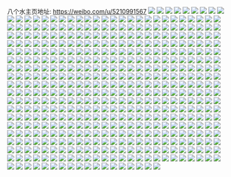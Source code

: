 八个水主页地址: https://weibo.com/u/5210991567 
![](https://wx4.sinaimg.cn/mw2000/005GEMX5ly1h9gey5vyi4j31o0280u0x.jpg) 
![](https://wx4.sinaimg.cn/mw2000/005GEMX5ly1h9gf0i4vkaj31o0280npd.jpg) 
![](https://wx4.sinaimg.cn/mw2000/005GEMX5ly1h9gf0k9v6uj31o0280qv5.jpg) 
![](https://wx4.sinaimg.cn/mw2000/005GEMX5ly1h9gf0n06wxj31o0280npd.jpg) 
![](https://wx4.sinaimg.cn/mw2000/005GEMX5ly1h9czkvmze8j329635sqv5.jpg) 
![](https://wx4.sinaimg.cn/mw2000/005GEMX5ly1h93srna5d2j32c0340b29.jpg) 
![](https://wx4.sinaimg.cn/mw2000/005GEMX5ly1h93srnpyzqj32c03407wh.jpg) 
![](https://wx4.sinaimg.cn/mw2000/005GEMX5ly1h93srmkduwj32c0340qv7.jpg) 
![](https://wx4.sinaimg.cn/mw2000/005GEMX5ly1h93sro7ycij32c0340b29.jpg) 
![](https://wx4.sinaimg.cn/mw2000/005GEMX5ly1h93srootwbj32c03407wh.jpg) 
![](https://wx4.sinaimg.cn/mw2000/005GEMX5ly1h93srqcg6mj32g533zx6p.jpg) 
![](https://wx4.sinaimg.cn/mw2000/005GEMX5ly1h93srryj27j32c0340qv5.jpg) 
![](https://wx4.sinaimg.cn/mw2000/005GEMX5ly1h93srtt03nj32c0340u0y.jpg) 
![](https://wx4.sinaimg.cn/mw2000/005GEMX5ly1h8l05dmzvkj32801o0e82.jpg) 
![](https://wx4.sinaimg.cn/mw2000/005GEMX5ly1h8l05fzbmfj31o02801kz.jpg) 
![](https://wx4.sinaimg.cn/mw2000/005GEMX5ly1h8l05jiqdsj31o02801kz.jpg) 
![](https://wx4.sinaimg.cn/mw2000/005GEMX5ly1h8l05bpfg2j31o02807wi.jpg) 
![](https://wx4.sinaimg.cn/mw2000/005GEMX5ly1h8l05ligzaj31o0280b2a.jpg) 
![](https://wx4.sinaimg.cn/mw2000/005GEMX5ly1h8l05nrnquj32801o04qq.jpg) 
![](https://wx4.sinaimg.cn/mw2000/005GEMX5ly1h8l057kz4dj32801o0kjm.jpg) 
![](https://wx4.sinaimg.cn/mw2000/005GEMX5ly1h8d2urvsj7j31o0280npd.jpg) 
![](https://wx4.sinaimg.cn/mw2000/005GEMX5ly1h8ato4u8zmj30lc0sgdnh.jpg) 
![](https://wx4.sinaimg.cn/mw2000/005GEMX5ly1h88lgmqphkj32801o07wh.jpg) 
![](https://wx4.sinaimg.cn/mw2000/005GEMX5ly1h88lgksahjj31o0280b29.jpg) 
![](https://wx4.sinaimg.cn/mw2000/005GEMX5ly1h88lgnlpjdj31o0280kjl.jpg) 
![](https://wx4.sinaimg.cn/mw2000/005GEMX5ly1h83ofme8pxj32801o0npd.jpg) 
![](https://wx4.sinaimg.cn/mw2000/005GEMX5ly1h83off1amfj31o0280u0x.jpg) 
![](https://wx4.sinaimg.cn/mw2000/005GEMX5ly1h83ofp0f60j32801o0b29.jpg) 
![](https://wx4.sinaimg.cn/mw2000/005GEMX5ly1h83i53p9oej31o0280b29.jpg) 
![](https://wx4.sinaimg.cn/mw2000/005GEMX5ly1h83oftvh3sj316o1kwqno.jpg) 
![](https://wx4.sinaimg.cn/mw2000/005GEMX5ly1h83ofz33loj316o1kw7r5.jpg) 
![](https://wx4.sinaimg.cn/mw2000/005GEMX5ly1h83og46kt4j316o1kwnjv.jpg) 
![](https://wx4.sinaimg.cn/mw2000/005GEMX5ly1h83og88g2kj316o1kwasc.jpg) 
![](https://wx4.sinaimg.cn/mw2000/005GEMX5ly1h83ogbefatj32801o0e81.jpg) 
![](https://wx4.sinaimg.cn/mw2000/005GEMX5ly1h83ogk2mozj31o0280hdt.jpg) 
![](https://wx4.sinaimg.cn/mw2000/005GEMX5ly1h817heslv9j30tq0sg0we.jpg) 
![](https://wx4.sinaimg.cn/mw2000/005GEMX5ly1h817hfsxz0j30n01dse26.jpg) 
![](https://wx4.sinaimg.cn/mw2000/005GEMX5ly1h817hgzzkuj30n01dse21.jpg) 
![](https://wx4.sinaimg.cn/mw2000/005GEMX5ly1h817hihd43j30n01dsnjv.jpg) 
![](https://wx4.sinaimg.cn/mw2000/005GEMX5ly1h817heb8ioj30n01dsty5.jpg) 
![](https://wx4.sinaimg.cn/mw2000/005GEMX5ly1h806l0jrkrj30sg0xgn1t.jpg) 
![](https://wx4.sinaimg.cn/mw2000/005GEMX5ly1h806l0yuk5j30u00u0jw5.jpg) 
![](https://wx4.sinaimg.cn/mw2000/005GEMX5ly1h806l1afbgj30n01dsqbz.jpg) 
![](https://wx4.sinaimg.cn/mw2000/005GEMX5ly1h806l09adrj30n01ds44c.jpg) 
![](https://wx4.sinaimg.cn/mw2000/005GEMX5ly1h806l1krhpj30n01dsqa9.jpg) 
![](https://wx4.sinaimg.cn/mw2000/005GEMX5ly1h7pvinyyc9j31o0280x6p.jpg) 
![](https://wx4.sinaimg.cn/mw2000/005GEMX5ly1h7pvipt7m1j31o0280npd.jpg) 
![](https://wx4.sinaimg.cn/mw2000/005GEMX5ly1h7pvik76ytj31o0280qv5.jpg) 
![](https://wx4.sinaimg.cn/mw2000/005GEMX5ly1h7pviqmnu1j31o0280b29.jpg) 
![](https://wx4.sinaimg.cn/mw2000/005GEMX5ly1h7pvirbq67j31o02804qp.jpg) 
![](https://wx4.sinaimg.cn/mw2000/005GEMX5ly1h7pviuv1drj31o0280hdu.jpg) 
![](https://wx4.sinaimg.cn/mw2000/005GEMX5ly1h7pvixen2pj31o0280b29.jpg) 
![](https://wx4.sinaimg.cn/mw2000/005GEMX5ly1h7guoygaemj30qc08qq3o.jpg) 
![](https://wx4.sinaimg.cn/mw2000/005GEMX5ly1h7dcrbfuk8j30n01dsti4.jpg) 
![](https://wx4.sinaimg.cn/mw2000/005GEMX5ly1h772kk5fuwj30u0140ag8.jpg) 
![](https://wx4.sinaimg.cn/mw2000/005GEMX5ly1h72fpncqjtj31kw16oqr0.jpg) 
![](https://wx4.sinaimg.cn/mw2000/005GEMX5ly1h72fpmp7olj31kw16okep.jpg) 
![](https://wx4.sinaimg.cn/mw2000/005GEMX5ly1h6sidwfvdjj30n01dsn3u.jpg) 
![](https://wx4.sinaimg.cn/mw2000/005GEMX5ly1h6sidvugs9j32801o0b29.jpg) 
![](https://wx4.sinaimg.cn/mw2000/005GEMX5ly1h6sie0vvvzj30n00c4acn.jpg) 
![](https://wx4.sinaimg.cn/mw2000/005GEMX5ly1h65e75joofj31771lle11.jpg) 
![](https://wx4.sinaimg.cn/mw2000/005GEMX5ly1h5j8yk8mooj30n01dsgta.jpg) 
![](https://wx4.sinaimg.cn/mw2000/005GEMX5ly1h5izv6737mj30n01dsjwu.jpg) 
![](https://wx4.sinaimg.cn/mw2000/005GEMX5ly1h57oiot812j30u013s7c9.jpg) 
![](https://wx4.sinaimg.cn/mw2000/005GEMX5ly1h57oiog3g0j30u014sdny.jpg) 
![](https://wx4.sinaimg.cn/mw2000/005GEMX5ly1h537mlbfogj30tf1gcdoi.jpg) 
![](https://wx4.sinaimg.cn/mw2000/005GEMX5ly1h4znwzdmgrj31kw16ox1u.jpg) 
![](https://wx4.sinaimg.cn/mw2000/005GEMX5ly1h4znx0ukj1j31o0280hdt.jpg) 
![](https://wx4.sinaimg.cn/mw2000/005GEMX5ly1h4znx2622aj31o0280npd.jpg) 
![](https://wx4.sinaimg.cn/mw2000/005GEMX5ly1h4znx3g1vcj31kw23wkhg.jpg) 
![](https://wx4.sinaimg.cn/mw2000/005GEMX5ly1h4znwxv7lkj32801o0hdt.jpg) 
![](https://wx4.sinaimg.cn/mw2000/005GEMX5ly1h4znx4r579j32801o0b29.jpg) 
![](https://wx4.sinaimg.cn/mw2000/005GEMX5ly1h4zokqg36ij32801o07wh.jpg) 
![](https://wx4.sinaimg.cn/mw2000/005GEMX5ly1h4zolp3ipaj31o0280kjl.jpg) 
![](https://wx4.sinaimg.cn/mw2000/005GEMX5ly1h4zolskuljj31o0280kjl.jpg) 
![](https://wx4.sinaimg.cn/mw2000/005GEMX5ly1h4zolv9u3ej31o0280x34.jpg) 
![](https://wx4.sinaimg.cn/mw2000/005GEMX5ly1h4zolxbs36j32801o0e81.jpg) 
![](https://wx4.sinaimg.cn/mw2000/005GEMX5ly1h4sn21yimwj32801o0kjl.jpg) 
![](https://wx4.sinaimg.cn/mw2000/005GEMX5ly1h4sn2o4jnsj31o0280hdt.jpg) 
![](https://wx4.sinaimg.cn/mw2000/005GEMX5ly1h4sn385kltj32801o0qv5.jpg) 
![](https://wx4.sinaimg.cn/mw2000/005GEMX5ly1h4sn4hiog0j32c03404qr.jpg) 
![](https://wx4.sinaimg.cn/mw2000/005GEMX5ly1h3zj97c4lpj32801o0hdt.jpg) 
![](https://wx4.sinaimg.cn/mw2000/005GEMX5ly1h3zj993005j32801o0kjl.jpg) 
![](https://wx4.sinaimg.cn/mw2000/005GEMX5ly1h3v346rku0j32801o0u0x.jpg) 
![](https://wx4.sinaimg.cn/mw2000/005GEMX5ly1h3v349o3b6j32c03407wj.jpg) 
![](https://wx4.sinaimg.cn/mw2000/005GEMX5ly1h3tnl6ddf5j32c033znpe.jpg) 
![](https://wx4.sinaimg.cn/mw2000/005GEMX5ly1h3tnl9mg61j32c033znpe.jpg) 
![](https://wx4.sinaimg.cn/mw2000/005GEMX5ly1h3suhgvdprj31ds0n0dux.jpg) 
![](https://wx4.sinaimg.cn/mw2000/005GEMX5ly1h3jo71z6e5j32801o01ky.jpg) 
![](https://wx4.sinaimg.cn/mw2000/005GEMX5ly1h3jo743m4bj32801o04qq.jpg) 
![](https://wx4.sinaimg.cn/mw2000/005GEMX5ly1h3jo76brtlj32801o07wi.jpg) 
![](https://wx4.sinaimg.cn/mw2000/005GEMX5ly1h3jo781qkaj32801o0u0x.jpg) 
![](https://wx4.sinaimg.cn/mw2000/005GEMX5ly1h3jo79x1o7j32801o01ky.jpg) 
![](https://wx4.sinaimg.cn/mw2000/005GEMX5ly1h3jo7bl215j30n01dsqg0.jpg) 
![](https://wx4.sinaimg.cn/mw2000/005GEMX5ly1h3jo6zeonej32c03401kz.jpg) 
![](https://wx4.sinaimg.cn/mw2000/005GEMX5ly1h3jo7f3safj33402c0u0y.jpg) 
![](https://wx4.sinaimg.cn/mw2000/005GEMX5ly1h3jo7kbzlkj32801o0qv8.jpg) 
![](https://wx4.sinaimg.cn/mw2000/005GEMX5ly1h3jo7peo9wj32801o0b2c.jpg) 
![](https://wx4.sinaimg.cn/mw2000/005GEMX5ly1h3jo7uaq1cj32801o0kjo.jpg) 
![](https://wx4.sinaimg.cn/mw2000/005GEMX5ly1h3jo7yaotbj32801o04qs.jpg) 
![](https://wx4.sinaimg.cn/mw2000/005GEMX5ly1h3jo8ybmbnj32c03407wo.jpg) 
![](https://wx4.sinaimg.cn/mw2000/005GEMX5ly1h2ywgdrxdoj31400u0tf2.jpg) 
![](https://wx4.sinaimg.cn/mw2000/005GEMX5ly1h2ywgf8mu1j31400u0n72.jpg) 
![](https://wx4.sinaimg.cn/mw2000/005GEMX5ly1h2ywgg66buj30u0140wkr.jpg) 
![](https://wx4.sinaimg.cn/mw2000/005GEMX5ly1h2xt4h2lesj30u00u0n2k.jpg) 
![](https://wx4.sinaimg.cn/mw2000/005GEMX5ly1h2xt4hhalij30u00u0jwn.jpg) 
![](https://wx4.sinaimg.cn/mw2000/005GEMX5ly1h2xt4idrxvj31400u0dpe.jpg) 
![](https://wx4.sinaimg.cn/mw2000/005GEMX5ly1h2xt4gm4wdj31400u0wnu.jpg) 
![](https://wx4.sinaimg.cn/mw2000/005GEMX5ly1h2xt4jblkyj314t0u0gu3.jpg) 
![](https://wx4.sinaimg.cn/mw2000/005GEMX5ly1h2xt4kt858j314t0u0jzt.jpg) 
![](https://wx4.sinaimg.cn/mw2000/005GEMX5ly1h2xt4lh14ej30u013m43j.jpg) 
![](https://wx4.sinaimg.cn/mw2000/005GEMX5ly1h2xt4lwdo3j30u013pq7t.jpg) 
![](https://wx4.sinaimg.cn/mw2000/005GEMX5ly1h2xt4mf3krj31400u0wld.jpg) 
![](https://wx4.sinaimg.cn/mw2000/005GEMX5ly1h2pe58l46fj32801o0u0x.jpg) 
![](https://wx4.sinaimg.cn/mw2000/005GEMX5ly1h2pe4wme4wj32801o0u0x.jpg) 
![](https://wx4.sinaimg.cn/mw2000/005GEMX5ly1h2pe5ijp4gj32801o0u0x.jpg) 
![](https://wx4.sinaimg.cn/mw2000/005GEMX5ly1h2js8h02u3j32801o01kx.jpg) 
![](https://wx4.sinaimg.cn/mw2000/005GEMX5ly1h2e23y118qj32c033y7wj.jpg) 
![](https://wx4.sinaimg.cn/mw2000/005GEMX5ly1h2e240ud4wj32c033y4qs.jpg) 
![](https://wx4.sinaimg.cn/mw2000/005GEMX5ly1h2e23w1sh0j32c033y1ky.jpg) 
![](https://wx4.sinaimg.cn/mw2000/005GEMX5ly1h2bs3chhxuj316o1kw1db.jpg) 
![](https://wx4.sinaimg.cn/mw2000/005GEMX5ly1h2bm99w0p0j30n01dsamj.jpg) 
![](https://wx4.sinaimg.cn/mw2000/005GEMX5ly1h2bm98cfegj32c03407wj.jpg) 
![](https://wx4.sinaimg.cn/mw2000/005GEMX5ly1h25l9to1fsj30n00r4jta.jpg) 
![](https://wx4.sinaimg.cn/mw2000/005GEMX5ly1h24skwkv0hj32801o0kjl.jpg) 
![](https://wx4.sinaimg.cn/mw2000/005GEMX5ly1h24sktrngnj31o0280npd.jpg) 
![](https://wx4.sinaimg.cn/mw2000/005GEMX5ly1h23d4mxzgdj32c030hx6q.jpg) 
![](https://wx4.sinaimg.cn/mw2000/005GEMX5ly1h20364ayxbj31400u043o.jpg) 
![](https://wx4.sinaimg.cn/mw2000/005GEMX5ly1h20363pp0lj30u00z20xd.jpg) 
![](https://wx4.sinaimg.cn/mw2000/005GEMX5ly1h1vkf4m7qnj30n01dsast.jpg) 
![](https://wx4.sinaimg.cn/mw2000/005GEMX5ly1h1vkf3nqd2j30n01dstq9.jpg) 
![](https://wx4.sinaimg.cn/mw2000/005GEMX5ly1h1px37fjiuj32c0340hdv.jpg) 
![](https://wx4.sinaimg.cn/mw2000/005GEMX5ly1h1px39k57gj31nz280b29.jpg) 
![](https://wx4.sinaimg.cn/mw2000/005GEMX5ly1h1px353y51j30n01e1jxa.jpg) 
![](https://wx4.sinaimg.cn/mw2000/005GEMX5ly1h1px39zv7xj30n01elq8x.jpg) 
![](https://wx4.sinaimg.cn/mw2000/005GEMX5ly1h1px3bgyjpj32801o0kjl.jpg) 
![](https://wx4.sinaimg.cn/mw2000/005GEMX5ly1h1px3d1hhoj31o0280npd.jpg) 
![](https://wx4.sinaimg.cn/mw2000/005GEMX5ly1h1px3ep36qj32801o0qv5.jpg) 
![](https://wx4.sinaimg.cn/mw2000/005GEMX5ly1h1px3gagvkj31o02801ky.jpg) 
![](https://wx4.sinaimg.cn/mw2000/005GEMX5ly1h1px3ic1baj327z1nxkjl.jpg) 
![](https://wx4.sinaimg.cn/mw2000/005GEMX5ly1h1nilio3cgj30u01hc16q.jpg) 
![](https://wx4.sinaimg.cn/mw2000/005GEMX5ly1h1bwxf7v3sj31kw16ob29.jpg) 
![](https://wx4.sinaimg.cn/mw2000/005GEMX5ly1h18k7vlzauj32801o04qq.jpg) 
![](https://wx4.sinaimg.cn/mw2000/005GEMX5ly1h18k7ypf7ij32801o0npd.jpg) 
![](https://wx4.sinaimg.cn/mw2000/005GEMX5ly1h18k7tf4cvj32801o0x6p.jpg) 
![](https://wx4.sinaimg.cn/mw2000/005GEMX5ly1h18k85qc21j32801o04qq.jpg) 
![](https://wx4.sinaimg.cn/mw2000/005GEMX5ly1h18k8d8xe6j32801o0b2a.jpg) 
![](https://wx4.sinaimg.cn/mw2000/005GEMX5ly1h18k8orwfsj32c03407wj.jpg) 
![](https://wx4.sinaimg.cn/mw2000/005GEMX5ly1h14i803u82j31jp15s4jf.jpg) 
![](https://wx4.sinaimg.cn/mw2000/005GEMX5ly1h12wjpv5m7j30u00u0jx3.jpg) 
![](https://wx4.sinaimg.cn/mw2000/005GEMX5ly1h12wjqirfdj30pt0xdn0u.jpg) 
![](https://wx4.sinaimg.cn/mw2000/005GEMX5ly1h12wjr1au1j31400u0dno.jpg) 
![](https://wx4.sinaimg.cn/mw2000/005GEMX5ly1h12wjrsd62j31400u07cq.jpg) 
![](https://wx4.sinaimg.cn/mw2000/005GEMX5ly1h12wjsg1ouj31400u0jyc.jpg) 
![](https://wx4.sinaimg.cn/mw2000/005GEMX5ly1h12wju3lcmj30u01hc10q.jpg) 
![](https://wx4.sinaimg.cn/mw2000/005GEMX5ly1h0y6pva29cj32801o0u0x.jpg) 
![](https://wx4.sinaimg.cn/mw2000/005GEMX5ly1h0vp9ozc6ej32c03404qs.jpg) 
![](https://wx4.sinaimg.cn/mw2000/005GEMX5ly1h0vp9sipxtj32c03407wk.jpg) 
![](https://wx4.sinaimg.cn/mw2000/005GEMX5ly1h0vp9xu78fj32c0340kjo.jpg) 
![](https://wx4.sinaimg.cn/mw2000/005GEMX5ly1h0vpa1yb3aj32c0340x6s.jpg) 
![](https://wx4.sinaimg.cn/mw2000/005GEMX5ly1h0vpa6gof5j32c03407wk.jpg) 
![](https://wx4.sinaimg.cn/mw2000/005GEMX5ly1h0r513izwij32c0340hdv.jpg) 
![](https://wx4.sinaimg.cn/mw2000/005GEMX5ly1h0r515gntuj31af0lxaiv.jpg) 
![](https://wx4.sinaimg.cn/mw2000/005GEMX5ly1h0r50n7dc4j32801o01ky.jpg) 
![](https://wx4.sinaimg.cn/mw2000/005GEMX5ly1h0r5182cv2j32801o04qp.jpg) 
![](https://wx4.sinaimg.cn/mw2000/005GEMX5ly1h0r518m0f2j30lh0ziwfm.jpg) 
![](https://wx4.sinaimg.cn/mw2000/005GEMX5ly1h0nb6u2243j30n01ds4h5.jpg) 
![](https://wx4.sinaimg.cn/mw2000/005GEMX5ly1h0mj4178w7j30zk1beb29.jpg) 
![](https://wx4.sinaimg.cn/mw2000/005GEMX5ly1h0mj3v8mx2j32801o0b2b.jpg) 
![](https://wx4.sinaimg.cn/mw2000/005GEMX5ly1h0mj452yawj31be0zknmi.jpg) 
![](https://wx4.sinaimg.cn/mw2000/005GEMX5ly1h0mj46rqgej32801o0b29.jpg) 
![](https://wx4.sinaimg.cn/mw2000/005GEMX5ly1h0leam9t4bj31o0280e81.jpg) 
![](https://wx4.sinaimg.cn/mw2000/005GEMX5ly1h0leap7fa3j31o0280e81.jpg) 
![](https://wx4.sinaimg.cn/mw2000/005GEMX5ly1h0leas8g3xj32801o0e81.jpg) 
![](https://wx4.sinaimg.cn/mw2000/005GEMX5ly1h0leaiot53j32801o0qv5.jpg) 
![](https://wx4.sinaimg.cn/mw2000/005GEMX5ly1h0leavofrzj32801o0kjl.jpg) 
![](https://wx4.sinaimg.cn/mw2000/005GEMX5ly1h0leawxscwj32801o07wh.jpg) 
![](https://wx4.sinaimg.cn/mw2000/005GEMX5ly1h0557tennbj31o0280npd.jpg) 
![](https://wx4.sinaimg.cn/mw2000/005GEMX5ly1h05580h5sfj32801o04qp.jpg) 
![](https://wx4.sinaimg.cn/mw2000/005GEMX5ly1h0558bxwosj32801o0kjl.jpg) 
![](https://wx4.sinaimg.cn/mw2000/005GEMX5ly1h0558o9wzpj32801o0kjl.jpg) 
![](https://wx4.sinaimg.cn/mw2000/005GEMX5ly1h0558zplmxj32801o0hdt.jpg) 
![](https://wx4.sinaimg.cn/mw2000/005GEMX5ly1h055996l9ij32801o0kjl.jpg) 
![](https://wx4.sinaimg.cn/mw2000/005GEMX5ly1h0559myfc1j32801o0kjl.jpg) 
![](https://wx4.sinaimg.cn/mw2000/005GEMX5ly1h0559uj9a5j316o1kwe5h.jpg) 
![](https://wx4.sinaimg.cn/mw2000/005GEMX5ly1h055adldm6j32c033z1kz.jpg) 
![](https://wx4.sinaimg.cn/mw2000/005GEMX5ly1h055ajupw8j32801o0npd.jpg) 
![](https://wx4.sinaimg.cn/mw2000/005GEMX5ly1h055au20fbj32801o0kjl.jpg) 
![](https://wx4.sinaimg.cn/mw2000/005GEMX5ly1h0557htrrpj32801o0qv5.jpg) 
![](https://wx4.sinaimg.cn/mw2000/005GEMX5ly1h055b8lw49j32801o0qv5.jpg) 
![](https://wx4.sinaimg.cn/mw2000/005GEMX5ly1h055bc2jvmj31o02807wh.jpg) 
![](https://wx4.sinaimg.cn/mw2000/005GEMX5ly1gzwp0iwzpwj30je19379c.jpg) 
![](https://wx4.sinaimg.cn/mw2000/005GEMX5ly1gzwp0jh29fj30g40fc0u0.jpg) 
![](https://wx4.sinaimg.cn/mw2000/005GEMX5ly1gzgzaevws8j33402c0b2d.jpg) 
![](https://wx4.sinaimg.cn/mw2000/005GEMX5ly1gzgzahk0csj33402bt7wk.jpg) 
![](https://wx4.sinaimg.cn/mw2000/005GEMX5ly1gzgzalix46j33402b6b2c.jpg) 
![](https://wx4.sinaimg.cn/mw2000/005GEMX5ly1gzgzaptmvhj334029sqv8.jpg) 
![](https://wx4.sinaimg.cn/mw2000/005GEMX5ly1gzgzaqvrsuj32c02qmqv5.jpg) 
![](https://wx4.sinaimg.cn/mw2000/005GEMX5ly1gzgzauoyf5j33402c01l1.jpg) 
![](https://wx4.sinaimg.cn/mw2000/005GEMX5ly1gzgzaz3ou7j33402c0b2d.jpg) 
![](https://wx4.sinaimg.cn/mw2000/005GEMX5ly1gzgzb2fti3j32u527gnpf.jpg) 
![](https://wx4.sinaimg.cn/mw2000/005GEMX5ly1gzgzb3p69rj32sq220npe.jpg) 
![](https://wx4.sinaimg.cn/mw2000/005GEMX5ly1gzgzb616k3j32801o0u0x.jpg) 
![](https://wx4.sinaimg.cn/mw2000/005GEMX5ly1gzgzb7r20yj32801o0npd.jpg) 
![](https://wx4.sinaimg.cn/mw2000/005GEMX5ly1gzgzb8hco7j32801o0e81.jpg) 
![](https://wx4.sinaimg.cn/mw2000/005GEMX5ly1gyuwirs08tj30n01dswpg.jpg) 
![](https://wx4.sinaimg.cn/mw2000/005GEMX5ly1gyt8qr6gt0j30zk0mp7ab.jpg) 
![](https://wx4.sinaimg.cn/mw2000/005GEMX5ly1gyt8r58fkwj30zk0ltgum.jpg) 
![](https://wx4.sinaimg.cn/mw2000/005GEMX5ly1gyt8r4uciwj30zk0hmdn8.jpg) 
![](https://wx4.sinaimg.cn/mw2000/005GEMX5ly1gyt8r5ndbnj30zk0ie10b.jpg) 
![](https://wx4.sinaimg.cn/mw2000/005GEMX5ly1gyke8vojn5j31o0280dyg.jpg) 
![](https://wx4.sinaimg.cn/mw2000/005GEMX5ly1gyke8yg257j31o02804hs.jpg) 
![](https://wx4.sinaimg.cn/mw2000/005GEMX5ly1gyke902n0zj31o0280qma.jpg) 
![](https://wx4.sinaimg.cn/mw2000/005GEMX5ly1gyke90zsq3j32801o0h47.jpg) 
![](https://wx4.sinaimg.cn/mw2000/005GEMX5ly1gyke926aebj31o02801cp.jpg) 
![](https://wx4.sinaimg.cn/mw2000/005GEMX5ly1gyke933cgej31o0280asz.jpg) 
![](https://wx4.sinaimg.cn/mw2000/005GEMX5ly1gyke93rc5wj31o0280h51.jpg) 
![](https://wx4.sinaimg.cn/mw2000/005GEMX5ly1gyke8xiho0j31o0280qn7.jpg) 
![](https://wx4.sinaimg.cn/mw2000/005GEMX5ly1gyke8uvyk8j31o0280h6i.jpg) 
![](https://wx4.sinaimg.cn/mw2000/005GEMX5ly1gyke94coqsj31o02801cl.jpg) 
![](https://wx4.sinaimg.cn/mw2000/005GEMX5ly1gyke951kggj31o0280e0f.jpg) 
![](https://wx4.sinaimg.cn/mw2000/005GEMX5ly1gyke95i2xgj31o0280ava.jpg) 
![](https://wx4.sinaimg.cn/mw2000/005GEMX5ly1gyke95z7luj31o0280h5j.jpg) 
![](https://wx4.sinaimg.cn/mw2000/005GEMX5ly1gyke96ihrtj31o02801g7.jpg) 
![](https://wx4.sinaimg.cn/mw2000/005GEMX5ly1gyke9727u9j31o0280nig.jpg) 
![](https://wx4.sinaimg.cn/mw2000/005GEMX5ly1gyke97ym88j31o0280kdb.jpg) 
![](https://wx4.sinaimg.cn/mw2000/005GEMX5ly1gyke98irphj31o0280awz.jpg) 
![](https://wx4.sinaimg.cn/mw2000/005GEMX5ly1gyjd4e98izj31kw1fgh9k.jpg) 
![](https://wx4.sinaimg.cn/mw2000/005GEMX5ly1gyjd4fwl4oj31171acqgs.jpg) 
![](https://wx4.sinaimg.cn/mw2000/005GEMX5ly1gyckfonbojj31ds0n0wxr.jpg) 
![](https://wx4.sinaimg.cn/mw2000/005GEMX5ly1gyckfpu9kcj31ds0n0ww1.jpg) 
![](https://wx4.sinaimg.cn/mw2000/005GEMX5ly1gyckfqud30j31ds0n0ww8.jpg) 
![](https://wx4.sinaimg.cn/mw2000/005GEMX5ly1gych3tvvf7j31o0280e81.jpg) 
![](https://wx4.sinaimg.cn/mw2000/005GEMX5ly1gych3vmww1j31o0280b29.jpg) 
![](https://wx4.sinaimg.cn/mw2000/005GEMX5ly1gych3xhmohj32801o0hdt.jpg) 
![](https://wx4.sinaimg.cn/mw2000/005GEMX5ly1gych3yy693j32801o07wh.jpg) 
![](https://wx4.sinaimg.cn/mw2000/005GEMX5ly1gych3zzahfj31o0280b29.jpg) 
![](https://wx4.sinaimg.cn/mw2000/005GEMX5ly1gych41gkk6j32801o0kjl.jpg) 
![](https://wx4.sinaimg.cn/mw2000/005GEMX5ly1gych42uggcj31o0280b29.jpg) 
![](https://wx4.sinaimg.cn/mw2000/005GEMX5ly1gych44i49pj31o02807wh.jpg) 
![](https://wx4.sinaimg.cn/mw2000/005GEMX5ly1gxxksp3v1uj32801o0hdt.jpg) 
![](https://wx4.sinaimg.cn/mw2000/005GEMX5ly1gxv4np8ektj32801o0b29.jpg) 
![](https://wx4.sinaimg.cn/mw2000/005GEMX5ly1gxv4nqemcdj32801o07wh.jpg) 
![](https://wx4.sinaimg.cn/mw2000/005GEMX5ly1gxv4nv4526j32801o0b29.jpg) 
![](https://wx4.sinaimg.cn/mw2000/005GEMX5ly1gxv4ntxhlvj32801o0e81.jpg) 
![](https://wx4.sinaimg.cn/mw2000/005GEMX5ly1gxv4nrjguzj32801o0b29.jpg) 
![](https://wx4.sinaimg.cn/mw2000/005GEMX5ly1gxv4nobj51j32801o0b29.jpg) 
![](https://wx4.sinaimg.cn/mw2000/005GEMX5ly1gxjdp5kajlj30ml0zr0w5.jpg) 
![](https://wx4.sinaimg.cn/mw2000/005GEMX5ly1gxh9fqej9dj30n01ds109.jpg) 
![](https://wx4.sinaimg.cn/mw2000/005GEMX5ly1gxh9fte9slj30n01ds46b.jpg) 
![](https://wx4.sinaimg.cn/mw2000/005GEMX5ly1gxh9fv7tutj30n01dswlx.jpg) 
![](https://wx4.sinaimg.cn/mw2000/005GEMX5ly1gxh9fygvygj30n01dsdnf.jpg) 
![](https://wx4.sinaimg.cn/mw2000/005GEMX5ly1gxh9foc3zkj30n01dsqas.jpg) 
![](https://wx4.sinaimg.cn/mw2000/005GEMX5ly1gxh9g0kfecj30n01dswm9.jpg) 
![](https://wx4.sinaimg.cn/mw2000/005GEMX5ly1gx9ocxs79aj30mu0b0t94.jpg) 
![](https://wx4.sinaimg.cn/mw2000/005GEMX5ly1gx9jv6en2ej30n01ds7c1.jpg) 
![](https://wx4.sinaimg.cn/mw2000/005GEMX5ly1gx9jvl20vuj30mu0pitd8.jpg) 
![](https://wx4.sinaimg.cn/mw2000/005GEMX5ly1gwwc0a7z1ej30u014043q.jpg) 
![](https://wx4.sinaimg.cn/mw2000/005GEMX5ly1gwwc0akm2yj31400u07ah.jpg) 
![](https://wx4.sinaimg.cn/mw2000/005GEMX5ly1gwwc0avog7j30u00yiq8b.jpg) 
![](https://wx4.sinaimg.cn/mw2000/005GEMX5ly1gwwc0behs7j31400u07al.jpg) 
![](https://wx4.sinaimg.cn/mw2000/005GEMX5ly1gwwc0c7labj31400u0qag.jpg) 
![](https://wx4.sinaimg.cn/mw2000/005GEMX5ly1gwk2v6zcrqj30u0140n5s.jpg) 
![](https://wx4.sinaimg.cn/mw2000/005GEMX5ly1gw3kacvlbhj31400u0tfc.jpg) 
![](https://wx4.sinaimg.cn/mw2000/005GEMX5ly1gw3kadfsxkj30u014045x.jpg) 
![](https://wx4.sinaimg.cn/mw2000/005GEMX5ly1gvpo4gxblhj61400u07bh02.jpg) 
![](https://wx4.sinaimg.cn/mw2000/005GEMX5ly1gvpo4fd03hj61400u045602.jpg) 
![](https://wx4.sinaimg.cn/mw2000/005GEMX5ly1gvpo4fztf3j31400u0101.jpg) 
![](https://wx4.sinaimg.cn/mw2000/005GEMX5ly1gvpo4ggg54j31400u0qaa.jpg) 
![](https://wx4.sinaimg.cn/mw2000/005GEMX5ly1gvpo4hdm0kj60u01407a002.jpg) 
![](https://wx4.sinaimg.cn/mw2000/005GEMX5ly1gvpo4hw02sj60u014049702.jpg) 
![](https://wx4.sinaimg.cn/mw2000/005GEMX5ly1gvki070jwlj60u01407ff02.jpg) 
![](https://wx4.sinaimg.cn/mw2000/005GEMX5ly1gvki07tnvtj60u0140wod02.jpg) 
![](https://wx4.sinaimg.cn/mw2000/005GEMX5ly1gvhgnvwqtxj61400u044o02.jpg) 
![](https://wx4.sinaimg.cn/mw2000/005GEMX5ly1gvf5xkicwpj60n01ds43s02.jpg) 
![](https://wx4.sinaimg.cn/mw2000/005GEMX5ly1gvf5xcw3o5j60n01dsn2302.jpg) 
![](https://wx4.sinaimg.cn/mw2000/005GEMX5ly1gvf5yafbajj60u01hc11z02.jpg) 
![](https://wx4.sinaimg.cn/mw2000/005GEMX5ly1gvf5y8s3o4j60u0140q9n02.jpg) 
![](https://wx4.sinaimg.cn/mw2000/005GEMX5ly1gvdf6wfv2mj60u01400zn02.jpg) 
![](https://wx4.sinaimg.cn/mw2000/005GEMX5ly1gv5fydma1xj60u0140qaq02.jpg) 
![](https://wx4.sinaimg.cn/mw2000/005GEMX5ly1gv5fybubeuj61400u0n6u02.jpg) 
![](https://wx4.sinaimg.cn/mw2000/005GEMX5ly1gv4uy46ss7j60u0140jzd02.jpg) 
![](https://wx4.sinaimg.cn/mw2000/005GEMX5ly1gv4uyaf2pbj60u014010r02.jpg) 
![](https://wx4.sinaimg.cn/mw2000/005GEMX5ly1gv4uya05l0j30u0140aia.jpg) 
![](https://wx4.sinaimg.cn/mw2000/005GEMX5ly1gv4uy2oii1j30u0140tkp.jpg) 
![](https://wx4.sinaimg.cn/mw2000/005GEMX5ly1gv4uy8ylg3j60u0140tif02.jpg) 
![](https://wx4.sinaimg.cn/mw2000/005GEMX5ly1gv4uy53ghtj60u0140aie02.jpg) 
![](https://wx4.sinaimg.cn/mw2000/005GEMX5ly1gv4uy6xa7ij60u014013u02.jpg) 
![](https://wx4.sinaimg.cn/mw2000/005GEMX5ly1gv4uy8eytkj60u0140thv02.jpg) 
![](https://wx4.sinaimg.cn/mw2000/005GEMX5ly1gv4uy9jxjfj30u014013f.jpg) 
![](https://wx4.sinaimg.cn/mw2000/005GEMX5ly1guwbbzwcf9j60n01dswj502.jpg) 
![](https://wx4.sinaimg.cn/mw2000/005GEMX5ly1gujucz3720j61400u0dnx02.jpg) 
![](https://wx4.sinaimg.cn/mw2000/005GEMX5ly1gujud0cqdmj61400u0thk02.jpg) 
![](https://wx4.sinaimg.cn/mw2000/005GEMX5ly1guby1bzfb7j60u0140n3c02.jpg) 
![](https://wx4.sinaimg.cn/mw2000/005GEMX5ly1guby1cc9juj60u014078g02.jpg) 
![](https://wx4.sinaimg.cn/mw2000/005GEMX5ly1guby1cq0xyj60u010dwjl02.jpg) 
![](https://wx4.sinaimg.cn/mw2000/005GEMX5ly1guby1xo68hj60u0140ju002.jpg) 
![](https://wx4.sinaimg.cn/mw2000/005GEMX5ly1guby1d48r8j610k0rf44r02.jpg) 
![](https://wx4.sinaimg.cn/mw2000/005GEMX5ly1guby1f9ztyj31400u0qbe.jpg) 
![](https://wx4.sinaimg.cn/mw2000/005GEMX5ly1guby1fxubrj60u0140tiy02.jpg) 
![](https://wx4.sinaimg.cn/mw2000/005GEMX5ly1guby1y0txoj61400u047j02.jpg) 
![](https://wx4.sinaimg.cn/mw2000/005GEMX5ly1guby1gvgqaj61400u0gtt02.jpg) 
![](https://wx4.sinaimg.cn/mw2000/005GEMX5ly1gtwx4r1sitj30u0140agw.jpg) 
![](https://wx4.sinaimg.cn/mw2000/005GEMX5ly1gtwx4rjq46j31400u0do3.jpg) 
![](https://wx4.sinaimg.cn/mw2000/005GEMX5ly1gtwx4sm8wuj31400u0gs8.jpg) 
![](https://wx4.sinaimg.cn/mw2000/005GEMX5ly1gtwx4t51a4j31400u07bk.jpg) 
![](https://wx4.sinaimg.cn/mw2000/005GEMX5ly1gtwx4tinqbj30u014047g.jpg) 
![](https://wx4.sinaimg.cn/mw2000/005GEMX5ly1gtwx4twigtj31400u0n44.jpg) 
![](https://wx4.sinaimg.cn/mw2000/005GEMX5ly1gtule93xhzj30u0140n4n.jpg) 
![](https://wx4.sinaimg.cn/mw2000/005GEMX5ly1gtuleaqug9j30u014079q.jpg) 
![](https://wx4.sinaimg.cn/mw2000/005GEMX5ly1gtulebigujj30u0140n72.jpg) 
![](https://wx4.sinaimg.cn/mw2000/005GEMX5ly1gtule8hhdbj30u0140wlp.jpg) 
![](https://wx4.sinaimg.cn/mw2000/005GEMX5ly1gtj1ryayn0j31400u047k.jpg) 
![](https://wx4.sinaimg.cn/mw2000/005GEMX5ly1gtj1rz2o9nj31400u07cx.jpg) 
![](https://wx4.sinaimg.cn/mw2000/005GEMX5ly1gtj1rztceij31400u0doj.jpg) 
![](https://wx4.sinaimg.cn/mw2000/005GEMX5ly1gtj1s0vlotj31400u0gum.jpg) 
![](https://wx4.sinaimg.cn/mw2000/005GEMX5ly1gtj1s4k8wfj30u0140wj4.jpg) 
![](https://wx4.sinaimg.cn/mw2000/005GEMX5ly1gtj1s1s81aj30u0140jwl.jpg) 
![](https://wx4.sinaimg.cn/mw2000/005GEMX5ly1gtj1s2ul31j31400u0agy.jpg) 
![](https://wx4.sinaimg.cn/mw2000/005GEMX5ly1gtj1s3z3wdj31400u0wm7.jpg) 
![](https://wx4.sinaimg.cn/mw2000/005GEMX5ly1gtj1rx5pq5j30u0140wpu.jpg) 
![](https://wx4.sinaimg.cn/mw2000/005GEMX5ly1gtg16kra9aj30u0140jwl.jpg) 
![](https://wx4.sinaimg.cn/mw2000/005GEMX5ly1gt25prp9flj30u0140gwq.jpg) 
![](https://wx4.sinaimg.cn/mw2000/005GEMX5ly1gt25psj5jej30u0140h18.jpg) 
![](https://wx4.sinaimg.cn/mw2000/005GEMX5ly1gt0j9dc6zjj30u01ezdj4.jpg) 
![](https://wx4.sinaimg.cn/mw2000/005GEMX5ly1gs0nvte90bj32c0340npq.jpg) 
![](https://wx4.sinaimg.cn/mw2000/005GEMX5ly1gs0nvoim0bj32c03404qw.jpg) 
![](https://wx4.sinaimg.cn/mw2000/005GEMX5ly1gs0nvwhe2xj32bb32uqva.jpg) 
![](https://wx4.sinaimg.cn/mw2000/005GEMX5ly1gs0nw3ns5uj32801o0u10.jpg) 
![](https://wx4.sinaimg.cn/mw2000/005GEMX5ly1gs0nw58kotj32801o0kjo.jpg) 
![](https://wx4.sinaimg.cn/mw2000/005GEMX5ly1gs0nvxhzjwj30u0140ngq.jpg) 
![](https://wx4.sinaimg.cn/mw2000/005GEMX5ly1gs0nvyn782j32c03407wj.jpg) 
![](https://wx4.sinaimg.cn/mw2000/005GEMX5ly1gs0nw0dnx1j32c0340hdv.jpg) 
![](https://wx4.sinaimg.cn/mw2000/005GEMX5ly1gs0nw5yyh5j32c0340e81.jpg) 
![](https://wx4.sinaimg.cn/mw2000/005GEMX5ly1grlhggc0e1j31400u0tgn.jpg) 
![](https://wx4.sinaimg.cn/mw2000/005GEMX5ly1grj3lz9f72j30iw0iwgq4.jpg) 
![](https://wx4.sinaimg.cn/mw2000/005GEMX5ly1grgsqv2aq6j31400u0qae.jpg) 
![](https://wx4.sinaimg.cn/mw2000/005GEMX5ly1grgsqvyav1j31400u07bn.jpg) 
![](https://wx4.sinaimg.cn/mw2000/005GEMX5ly1grgsqwjcwbj31400u0woy.jpg) 
![](https://wx4.sinaimg.cn/mw2000/005GEMX5ly1grgsqxen16j31400u0tiz.jpg) 
![](https://wx4.sinaimg.cn/mw2000/005GEMX5ly1grgsqyi449j31400u0n8n.jpg) 
![](https://wx4.sinaimg.cn/mw2000/005GEMX5ly1grgsqzdefrj30u01407b5.jpg) 
![](https://wx4.sinaimg.cn/mw2000/005GEMX5ly1grgsr0p59vj30u018zgu6.jpg) 
![](https://wx4.sinaimg.cn/mw2000/005GEMX5ly1grgsr1zsvkj30u014dwmt.jpg) 
![](https://wx4.sinaimg.cn/mw2000/005GEMX5ly1grgsquerhgj30u0141jze.jpg) 
![](https://wx4.sinaimg.cn/mw2000/005GEMX5ly1grgsr2vjkgj30u014t46q.jpg) 
![](https://wx4.sinaimg.cn/mw2000/005GEMX5ly1grgsr3ppjgj30u014qn6d.jpg) 
![](https://wx4.sinaimg.cn/mw2000/005GEMX5ly1grgsr4mqhuj31400u0dm4.jpg) 
![](https://wx4.sinaimg.cn/mw2000/005GEMX5ly1grgsr5tqcaj31400u0tj7.jpg) 
![](https://wx4.sinaimg.cn/mw2000/005GEMX5ly1grgsr6ttxyj31400u0gvw.jpg) 
![](https://wx4.sinaimg.cn/mw2000/005GEMX5ly1grgsr7okk9j31400u0gsf.jpg) 
![](https://wx4.sinaimg.cn/mw2000/005GEMX5ly1grgsr8e3xzj31400u00zf.jpg) 
![](https://wx4.sinaimg.cn/mw2000/005GEMX5ly1grgsr9j0ckj31400u0k1k.jpg) 
![](https://wx4.sinaimg.cn/mw2000/005GEMX5ly1gqn1jyum6jj30ue0u0wic.jpg) 
![](https://wx4.sinaimg.cn/mw2000/005GEMX5ly1gqn1jz63x1j31400u0qe2.jpg) 
![](https://wx4.sinaimg.cn/mw2000/005GEMX5ly1gqn1jzhsmij31400u0dq0.jpg) 
![](https://wx4.sinaimg.cn/mw2000/005GEMX5ly1gqn1k096z0j31400u011m.jpg) 
![](https://wx4.sinaimg.cn/mw2000/005GEMX5ly1gqn1k0oswzj31400u0n7q.jpg) 
![](https://wx4.sinaimg.cn/mw2000/005GEMX5ly1gqn1k126voj30u0140jzy.jpg) 
![](https://wx4.sinaimg.cn/mw2000/005GEMX5ly1gqn1k1iyj1j31400u0nck.jpg) 
![](https://wx4.sinaimg.cn/mw2000/005GEMX5ly1gqn1k1uu80j30vs0u0dm6.jpg) 
![](https://wx4.sinaimg.cn/mw2000/005GEMX5ly1gqn1k26pjmj30u014hn6r.jpg) 
![](https://wx4.sinaimg.cn/mw2000/005GEMX5ly1gqn1k2lffej31400u0qf0.jpg) 
![](https://wx4.sinaimg.cn/mw2000/005GEMX5ly1gqey1wm9mnj30u014rk0l.jpg) 
![](https://wx4.sinaimg.cn/mw2000/005GEMX5ly1gqey1x0gy3j30u014ek17.jpg) 
![](https://wx4.sinaimg.cn/mw2000/005GEMX5ly1gqey1xb5u4j30u014qjwt.jpg) 
![](https://wx4.sinaimg.cn/mw2000/005GEMX5ly1gqey1w82dtj30u014i0zz.jpg) 
![](https://wx4.sinaimg.cn/mw2000/005GEMX5ly1gqey1xo2qbj30u01317ei.jpg) 
![](https://wx4.sinaimg.cn/mw2000/005GEMX5ly1gqey1y37mfj30u014htol.jpg) 
![](https://wx4.sinaimg.cn/mw2000/005GEMX5ly1gqey1yl3rmj30u0140qa8.jpg) 
![](https://wx4.sinaimg.cn/mw2000/005GEMX5ly1gqey1yyrvcj30u0140dov.jpg) 
![](https://wx4.sinaimg.cn/mw2000/005GEMX5ly1gqey1zbtfnj31400u014a.jpg) 
![](https://wx4.sinaimg.cn/mw2000/005GEMX5ly1gq5g43gmc5j30u014049c.jpg) 
![](https://wx4.sinaimg.cn/mw2000/005GEMX5ly1gq5g42ojarj30u0140n56.jpg) 
![](https://wx4.sinaimg.cn/mw2000/005GEMX5ly1gq3546esgcj31400u0qah.jpg) 
![](https://wx4.sinaimg.cn/mw2000/005GEMX5ly1gq35476hbmj31400u046f.jpg) 
![](https://wx4.sinaimg.cn/mw2000/005GEMX5ly1gq3548iwnwj30u0140dqs.jpg) 
![](https://wx4.sinaimg.cn/mw2000/005GEMX5ly1gq3549jcw8j30u0140all.jpg) 
![](https://wx4.sinaimg.cn/mw2000/005GEMX5ly1gq0i27a7rlj30u0140k0i.jpg) 
![](https://wx4.sinaimg.cn/mw2000/005GEMX5ly1gpypsqczvzj31o02801kx.jpg) 
![](https://wx4.sinaimg.cn/mw2000/005GEMX5ly1gpypsqy7epj31o02801kx.jpg) 
![](https://wx4.sinaimg.cn/mw2000/005GEMX5ly1gpypspg19jj31o0280b21.jpg) 
![](https://wx4.sinaimg.cn/mw2000/005GEMX5ly1gpypsrclpcj32801o0kii.jpg) 
![](https://wx4.sinaimg.cn/mw2000/005GEMX5ly1gpqejd9ot7j30u01t37ke.jpg) 
![](https://wx4.sinaimg.cn/mw2000/005GEMX5ly1gpqejccz25j30u0140n4e.jpg) 
![](https://wx4.sinaimg.cn/mw2000/005GEMX5ly1gpezi2xsi0j30u013zdwq.jpg) 
![](https://wx4.sinaimg.cn/mw2000/005GEMX5ly1gpezid33waj31400u0h3o.jpg) 
![](https://wx4.sinaimg.cn/mw2000/005GEMX5ly1gpezi8oszmj30u0140qey.jpg) 
![](https://wx4.sinaimg.cn/mw2000/005GEMX5ly1gpezi6uh65j30u0140tmz.jpg) 
![](https://wx4.sinaimg.cn/mw2000/005GEMX5ly1gpezi4nvffj30u0147ndj.jpg) 
![](https://wx4.sinaimg.cn/mw2000/005GEMX5ly1gpezi13suqj30u0140wu7.jpg) 
![](https://wx4.sinaimg.cn/mw2000/005GEMX5ly1gpezib2uxmj30u0149tkk.jpg) 
![](https://wx4.sinaimg.cn/mw2000/005GEMX5ly1gpeziej1luj31400u0qff.jpg) 
![](https://wx4.sinaimg.cn/mw2000/005GEMX5ly1gpezifzv3bj30u0140108.jpg) 
![](https://wx4.sinaimg.cn/mw2000/005GEMX5ly1gpdd6slx8hj30qo0r1td8.jpg) 
![](https://wx4.sinaimg.cn/mw2000/005GEMX5ly1gpb8buwshhj30u014xjzn.jpg) 
![](https://wx4.sinaimg.cn/mw2000/005GEMX5ly1gpa8epxsg3j31400u0qco.jpg) 
![](https://wx4.sinaimg.cn/mw2000/005GEMX5ly1gpa8erepslj31400u07f4.jpg) 
![](https://wx4.sinaimg.cn/mw2000/005GEMX5ly1gpa8esoaw3j31400u0ak6.jpg) 
![](https://wx4.sinaimg.cn/mw2000/005GEMX5ly1gpa8eo0surj31400u013r.jpg) 
![](https://wx4.sinaimg.cn/mw2000/005GEMX5ly1gpa8etx14vj31400u0ak2.jpg) 
![](https://wx4.sinaimg.cn/mw2000/005GEMX5ly1gpa8euzfgyj31400u048d.jpg) 
![](https://wx4.sinaimg.cn/mw2000/005GEMX5ly1gp83fr3jnfj30u0140gwb.jpg) 
![](https://wx4.sinaimg.cn/mw2000/005GEMX5ly1gp3hhecfr6j31400u0wps.jpg) 
![](https://wx4.sinaimg.cn/mw2000/005GEMX5ly1gp3hhhx0b1j30u0140dqr.jpg) 
![](https://wx4.sinaimg.cn/mw2000/005GEMX5ly1gp17xd1dx1j30u01417c4.jpg) 
![](https://wx4.sinaimg.cn/mw2000/005GEMX5ly1gp029l6e4sj30u0140k9m.jpg) 
![](https://wx4.sinaimg.cn/mw2000/005GEMX5ly1gp029lwijnj30u0140tpv.jpg) 
![](https://wx4.sinaimg.cn/mw2000/005GEMX5ly1gp029mhekmj30u01404et.jpg) 
![](https://wx4.sinaimg.cn/mw2000/005GEMX5ly1gp029muhnyj30u014j4ep.jpg) 
![](https://wx4.sinaimg.cn/mw2000/005GEMX5ly1gp029nip6jj30u0140nd6.jpg) 
![](https://wx4.sinaimg.cn/mw2000/005GEMX5ly1gou3vj8ku1j30mz0ukah4.jpg) 
![](https://wx4.sinaimg.cn/mw2000/005GEMX5ly1gotimyqs9hj30u01401al.jpg) 
![](https://wx4.sinaimg.cn/mw2000/005GEMX5ly1gotimxvqlsj30u01t3azs.jpg) 
![](https://wx4.sinaimg.cn/mw2000/005GEMX5ly1gotimzp0kbj30u01t3auj.jpg) 
![](https://wx4.sinaimg.cn/mw2000/005GEMX5ly1goincnosmcj30u014045w.jpg) 
![](https://wx4.sinaimg.cn/mw2000/005GEMX5ly1gocv0vcld4j31400u0gxf.jpg) 
![](https://wx4.sinaimg.cn/mw2000/005GEMX5ly1gocv0t1b8ej30u01hf44o.jpg) 
![](https://wx4.sinaimg.cn/mw2000/005GEMX5ly1goakr773jxj31400u07cu.jpg) 
![](https://wx4.sinaimg.cn/mw2000/005GEMX5ly1goakr61g2aj31400u0thn.jpg) 
![](https://wx4.sinaimg.cn/mw2000/005GEMX5ly1goakr7ppdgj31400u0tj2.jpg) 
![](https://wx4.sinaimg.cn/mw2000/005GEMX5ly1goakr88s9nj31400u0n8r.jpg) 
![](https://wx4.sinaimg.cn/mw2000/005GEMX5ly1goakr56rmoj31400u0wpk.jpg) 
![](https://wx4.sinaimg.cn/mw2000/005GEMX5ly1goakr6gohcj31400u0al6.jpg) 
![](https://wx4.sinaimg.cn/mw2000/005GEMX5ly1go74ecg0lgj31400u07dq.jpg) 
![](https://wx4.sinaimg.cn/mw2000/005GEMX5ly1go74ed8ksyj31400u0ajj.jpg) 
![](https://wx4.sinaimg.cn/mw2000/005GEMX5ly1go5myl80e1j30u019149y.jpg) 
![](https://wx4.sinaimg.cn/mw2000/005GEMX5ly1go5mym9en4j30u013e7gg.jpg) 
![](https://wx4.sinaimg.cn/mw2000/005GEMX5ly1gnxgalomy1j32c0340x6p.jpg) 
![](https://wx4.sinaimg.cn/mw2000/005GEMX5ly1gnxgamjvh9j32c03404qq.jpg) 
![](https://wx4.sinaimg.cn/mw2000/005GEMX5ly1gnxgao6zwfj30n01dskjn.jpg) 
![](https://wx4.sinaimg.cn/mw2000/005GEMX5ly1gnt9600q08j32801o0e81.jpg) 
![](https://wx4.sinaimg.cn/mw2000/005GEMX5ly1gnmz3moiafj32801o0hdt.jpg) 
![](https://wx4.sinaimg.cn/mw2000/005GEMX5ly1gnmz3nyaluj31o02804qq.jpg) 
![](https://wx4.sinaimg.cn/mw2000/005GEMX5ly1gnmz3p1l9xj32c0340b2a.jpg) 
![](https://wx4.sinaimg.cn/mw2000/005GEMX5ly1gn78ozq855j325y2vxkjn.jpg) 
![](https://wx4.sinaimg.cn/mw2000/005GEMX5ly1gn78p13d8aj31xj2kqqv6.jpg) 
![](https://wx4.sinaimg.cn/mw2000/005GEMX5ly1gn78p2cll6j32801o0hdt.jpg) 
![](https://wx4.sinaimg.cn/mw2000/005GEMX5ly1gn78p39dx0j32c0340npd.jpg) 
![](https://wx4.sinaimg.cn/mw2000/005GEMX5ly1gn78p61mwgj33402c0b2a.jpg) 
![](https://wx4.sinaimg.cn/mw2000/005GEMX5ly1gn78p7ll9qj32c0340e82.jpg) 
![](https://wx4.sinaimg.cn/mw2000/005GEMX5ly1gn78p90txoj31o0280npd.jpg) 
![](https://wx4.sinaimg.cn/mw2000/005GEMX5ly1gn78paf3bsj31o0280x6p.jpg) 
![](https://wx4.sinaimg.cn/mw2000/005GEMX5ly1gn78pca4x5j30n01dshdw.jpg) 
![](https://wx4.sinaimg.cn/mw2000/005GEMX5ly1gn5zy7x256j32801o07wh.jpg) 
![](https://wx4.sinaimg.cn/mw2000/005GEMX5ly1gn5zyymxvwj32c0340x6p.jpg) 
![](https://wx4.sinaimg.cn/mw2000/005GEMX5ly1gn5zz6d45rj32c0340x6p.jpg) 
![](https://wx4.sinaimg.cn/mw2000/005GEMX5ly1gmvqttex3fj32801o01kx.jpg) 
![](https://wx4.sinaimg.cn/mw2000/005GEMX5ly1gmvqtsg16xj32801o04qp.jpg) 
![](https://wx4.sinaimg.cn/mw2000/005GEMX5ly1gmuk1o0yv0j32801o07wh.jpg) 
![](https://wx4.sinaimg.cn/mw2000/005GEMX5ly1gmuk1pv7uqj32801o0e81.jpg) 
![](https://wx4.sinaimg.cn/mw2000/005GEMX5ly1gmuk1qpmaxj32801o0b29.jpg) 
![](https://wx4.sinaimg.cn/mw2000/005GEMX5ly1gmuk1rqmx9j32c0340b2a.jpg) 
![](https://wx4.sinaimg.cn/mw2000/005GEMX5ly1gmuk1t5lx2j32c0340kjm.jpg) 
![](https://wx4.sinaimg.cn/mw2000/005GEMX5ly1gmr1d56w11j31o0280qv5.jpg) 
![](https://wx4.sinaimg.cn/mw2000/005GEMX5ly1gmr1d65zscj32801o0e81.jpg) 
![](https://wx4.sinaimg.cn/mw2000/005GEMX5ly1gmr1d9f3x5j32c0340e82.jpg) 
![](https://wx4.sinaimg.cn/mw2000/005GEMX5ly1gmr1dacn31j31o0280npd.jpg) 
![](https://wx4.sinaimg.cn/mw2000/005GEMX5ly1gmr1dbryuhj32c0340hdu.jpg) 
![](https://wx4.sinaimg.cn/mw2000/005GEMX5ly1gmr1d40jp9j32c03407wi.jpg) 
![](https://wx4.sinaimg.cn/mw2000/005GEMX5ly1gmaw8db29oj31400u04bo.jpg) 
![](https://wx4.sinaimg.cn/mw2000/005GEMX5ly1gmaw8e4qmnj31400u0k27.jpg) 
![](https://wx4.sinaimg.cn/mw2000/005GEMX5ly1gmaw8f6rguj31400u0qk5.jpg) 
![](https://wx4.sinaimg.cn/mw2000/005GEMX5ly1gmaw8jpxx7j31400u0as8.jpg) 
![](https://wx4.sinaimg.cn/mw2000/005GEMX5ly1gmaw8l0qp0j30u0140gwv.jpg) 
![](https://wx4.sinaimg.cn/mw2000/005GEMX5ly1gmaw8mth5zj30u0140qc5.jpg) 
![](https://wx4.sinaimg.cn/mw2000/005GEMX5ly1gmaw8nkpvcj30u0140n9h.jpg) 
![](https://wx4.sinaimg.cn/mw2000/005GEMX5ly1gmaw8ojz60j31400u0k1s.jpg) 
![](https://wx4.sinaimg.cn/mw2000/005GEMX5ly1gm95crqzyqj31400u0n79.jpg) 
![](https://wx4.sinaimg.cn/mw2000/005GEMX5ly1gm7jkptfg0j31400u0k11.jpg) 
![](https://wx4.sinaimg.cn/mw2000/005GEMX5ly1gm7jkq3vqcj30jz0yd426.jpg) 
![](https://wx4.sinaimg.cn/mw2000/005GEMX5ly1gm7jkqe1n5j30jw0yhae5.jpg) 
![](https://wx4.sinaimg.cn/mw2000/005GEMX5ly1gm7jkqqqspj31400u0gvx.jpg) 
![](https://wx4.sinaimg.cn/mw2000/005GEMX5ly1gm7jkr261mj30u0140456.jpg) 
![](https://wx4.sinaimg.cn/mw2000/005GEMX5ly1gm0gpxov8wj30n01ql1b7.jpg) 
![](https://wx4.sinaimg.cn/mw2000/005GEMX5ly1gm0gq2vfw5j30n01qpww5.jpg) 
![](https://wx4.sinaimg.cn/mw2000/005GEMX5ly1gm0gpx2tttj30n01bx4ee.jpg) 
